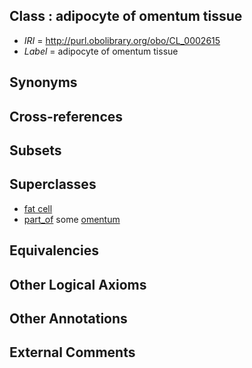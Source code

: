 
## Class : adipocyte of omentum tissue

 * *IRI* = http://purl.obolibrary.org/obo/CL_0002615
 * *Label* = adipocyte of omentum tissue

## Synonyms


## Cross-references


## Subsets


## Superclasses

 * [fat cell](../../CL/36/CL_0000136.md)
 * [part_of](../../BFO/50/BFO_0000050.md) some [omentum](../../UBERON/88/UBERON_0003688.md)

## Equivalencies


## Other Logical Axioms


## Other Annotations


## External Comments

